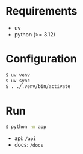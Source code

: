 # Requirements

- uv
- python (>= 3.12)

# Configuration

```bash
$ uv venv
$ uv sync
$ . ./.venv/bin/activate
```

# Run

```bash
$ python -m app
```

- api: `/api`
- docs: `/docs`
